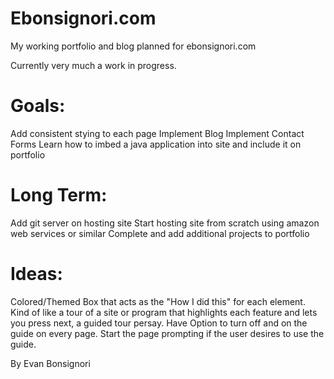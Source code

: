 # Ebonsignori.com
My working portfolio and blog planned for ebonsignori.com

Currently very much a work in progress.

# Goals:
Add consistent stying to each page
Implement Blog
Implement Contact Forms
Learn how to imbed a java application into site and include it on portfolio

# Long Term:
Add git server on hosting site
Start hosting site from scratch using amazon web services or similar
Complete and add additional projects to portfolio 

# Ideas:
Colored/Themed Box that acts as the "How I did this" for each element.
Kind of like a tour of a site or program that highlights each feature and lets you press next, a guided tour persay.
Have Option to turn off and on the guide on every page. Start the page prompting if the user desires to use the guide.

By Evan Bonsignori
